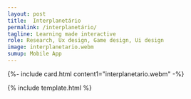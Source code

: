 ```yaml
---
layout: post
title:  Interplanetário
permalink: /interplanetário/
tagline: Learning made interactive
role: Research, Ux design, Game design, Ui design
image: interplanetario.webm
sumup: Mobile App
---
```


{%- include card.html content1="interplanetario.webm" -%}

{% include template.html %}